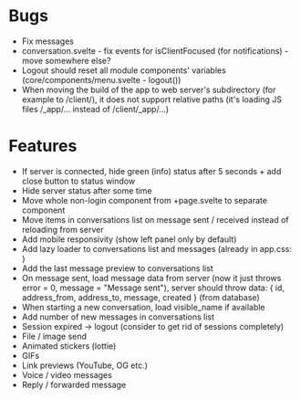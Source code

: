# Bugs

- Fix messages
- conversation.svelte - fix events for isClientFocused (for notifications) - move somewhere else?
- Logout should reset all module components' variables (core/components/menu.svelte - logout())
- When moving the build of the app to web server's subdirectory (for example to /client/), it does not support relative paths (it's loading JS files /_app/... instead of /client/_app/...)

# Features

- If server is connected, hide green (info) status after 5 seconds + add close button to status window
- Hide server status after some time
- Move whole non-login component from +page.svelte to separate component
- Move items in conversations list on message sent / received instead of reloading from server
- Add mobile responsivity (show left panel only by default)
- Add lazy loader to conversations list and messages (already in app.css: <div class="loader"></div>)
- Add the last message preview to conversations list
- On message sent, load message data from server (now it just throws error = 0, message = "Message sent"), server should throw data: { id, address_from, address_to, message, created } (from database)
- When starting a new conversation, load visible_name if available
- Add number of new messages in conversations list
- Session expired -> logout (consider to get rid of sessions completely)
- File / image send
- Animated stickers (lottie)
- GIFs
- Link previews (YouTube, OG etc.)
- Voice / video messages
- Reply / forwarded message
